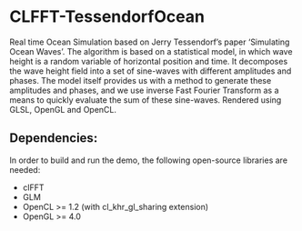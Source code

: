 # CLFFT-TessendorfOcean
Real time Ocean Simulation based on Jerry Tessendorf’s paper ‘Simulating Ocean Waves’. The algorithm is based on a statistical model, in which wave height is a random variable of horizontal position and time. It decomposes the wave height field into a set of sine-waves with different amplitudes and phases. The model itself provides us with a method to generate these amplitudes and phases, and we use inverse Fast Fourier Transform as a means to quickly evaluate the sum of these sine-waves. Rendered using GLSL, OpenGL and OpenCL.

## Dependencies:

In order to build and run the demo, the following open-source libraries are needed:

- clFFT
- GLM
- OpenCL >= 1.2 (with cl_khr_gl_sharing extension)
- OpenGL >= 4.0
